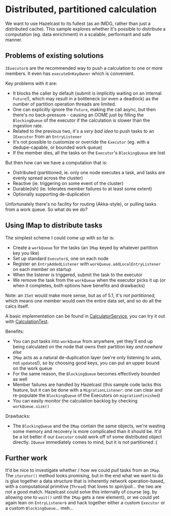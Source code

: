 # Distributed, partitioned calculation

We want to use Hazelcast to its fullest (as an IMDG, rather than just a distributed cache).
This sample explores whether it's possible to distribute a computation (eg. data enrichment) in a scalable, performant and safe manner.

## Problems of existing solutions

`IExecutor`s are the recommended way to push a calculation to one or more members. It even has `executeOnKeyOwner` which is convenient.

Key problems with it are:

* It blocks the caller by default (submit is implicitly waiting on an internal `Future`!), which may result in a bottleneck (or even a deadlock) as
  the number of partition operation threads are limited.
* One can explicitly ignore the `Future`, making the call async, but then there's no back-pressure - causing an OOME just by filling
  the `BlockingQueue` of the
  executor if the calculation is slower than the ingestion rate.
* Related to the previous two, it's a _very bad idea_ to push tasks to an `IExecutor` from an `EntryListener`
* It's not possible to customize or override the `Executor` (eg. with a dedupe-capable, or bounded work queue)
* If the member dies, all the tasks on the `Executor`'s `BlockingQueue` are lost

But then how can we have a computation that is:

* Distributed (partitioned, ie. only one node executes a task, and tasks are evenly spread across the cluster)
* Reactive (ie. triggering on some event of the cluster)
* Durable(ish) (ie. tolerates member failures to at least some extent)
* Optionally supporting de-duplication

Unfortunately there's no facility for routing (Akka-style), or pulling tasks from a work queue. So what do we do?

## Using IMap to distribute tasks

The simplest scheme I could come up with so far is:

* Create a `workQueue` for the tasks (an `IMap` keyed by whatever partition key you like)
* Set up standard `Executor`s, one on each node
* Register an `EntryAddedListener` with `workQueue.addLocalEntryListener` on each member on startup
* When the listener is triggered, submit the task to the executor
* We remove the task from the `workQueue` when the executor picks it up (or when it completes, both options have benefits and drawbacks)

Note: an `ISet` would make more sense, but as of 5.1, it's _not partitioned_, which means one member would own the entire data set, and so do all the
calcs itself.

A basic implementation can be found in [CalculatorService](CalculatorService.java), you can try it out
with [CalculationTest](../../../../../test/java/org/ogreg/hazelcast/CalculationTest.java).

Benefits:

* You can put tasks into `workQueue` from anywhere, yet they'll end up being calculated on the node that owns their partition key _and nowhere else_
* `IMap` acts as a natural de-duplication layer (we're only listening to `add`s, not `update`s!), so by choosing good keys, you can put an upper bound
  on the work queue
* For the same reason, the `BlockingQueue` becomes effectively bounded as well
* Member failures are handled by Hazelcast (this sample code lacks this feature, but it can be done with a `MigrationListener`: one can clear and
  re-populate the `BlockingQueue` of the Executors on `migrationFinished`)
* You can easily monitor the calculation backlog by checking `workQueue.size()`

Drawbacks:

* The `BlockingQueue` and the `IMap` contain the same objects, we're wasting some memory and recovery is more complicated than it should be. It'd be a
  lot better if our `Executor` could work off of some distributed object directly. `IQueue` immediately comes to mind, but it is not partitioned :(

## Further work

It'd be nice to investigate whether / how we could _pull_ tasks from an `IMap`. The `iterator()` method looks promising, but in the end what we want
to do is glue together a data structure that is inherently network operation-based, with a computational primitive (`Thread`) that loves to
spin/poll... the two are not a good match. Hazelcast could solve this internally of course (eg. by allowing one to `wait()` until the `IMap` gets a
new element), or we could yet again lean on `EntryListener`s and hack together either a custom `Executor` or a custom `BlockingQueue`... meh...
